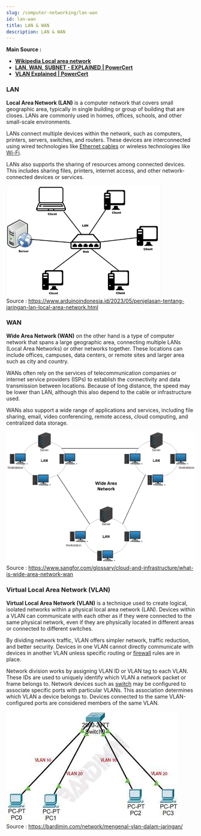 ```yaml
---
slug: /computer-networking/lan-wan
id: lan-wan
title: LAN & WAN
description: LAN & WAN
---
```


**Main Source :**

- **[Wikipedia Local area network](https://en.wikipedia.org/wiki/Local_area_network)**
- **[LAN, WAN, SUBNET - EXPLAINED | PowerCert](https://youtu.be/NyZWSvSj8ek?si=cWLETY4kctAN1tBz)**
- **[VLAN Explained | PowerCert](https://youtu.be/jC6MJTh9fRE?si=CHBC4RogtqYM7v5c)**

### LAN

**Local Area Network (LAN)** is a computer network that covers small geographic area, typically in single building or group of building that are closes. LANs are commonly used in homes, offices, schools, and other small-scale environments.

LANs connect multiple devices within the network, such as computers, printers, servers, switches, and routers. These devices are interconnected using wired technologies like [Ethernet cables](/computer-networking/ethernet) or wireless technologies like [Wi-Fi](/computer-networking/wi-fi).

LANs also supports the sharing of resources among connected devices. This includes sharing files, printers, internet access, and other network-connected devices or services.

![LAN that consists of connected local devices to hub](./lan.png)  
Source : https://www.arduinoindonesia.id/2023/05/penjelasan-tentang-jaringan-lan-local-area-network.html

### WAN

**Wide Area Network (WAN)** on the other hand is a type of computer network that spans a large geographic area, connecting multiple LANs (Local Area Networks) or other networks together. These locations can include offices, campuses, data centers, or remote sites and larger area such as city and country.

WANs often rely on the services of telecommunication companies or internet service providers (ISPs) to establish the connectivity and data transmission between locations. Because of long distance, the speed may be lower than LAN, although this also depend to the cable or infrastructure used.

WANs also support a wide range of applications and services, including file sharing, email, video conferencing, remote access, cloud computing, and centralized data storage.

![WAN connects LAN together](./wan.png)  
Source : https://www.sangfor.com/glossary/cloud-and-infrastructure/what-is-wide-area-network-wan

### Virtual Local Area Network (VLAN)

**Virtual Local Area Network (VLAN)** is a technique used to create logical, isolated networks within a physical local area network (LAN). Devices within a VLAN can communicate with each other as if they were connected to the same physical network, even if they are physically located in different areas or connected to different switches.

By dividing network traffic, VLAN offers simpler network, traffic reduction, and better security. Devices in one VLAN cannot directly communicate with devices in another VLAN unless specific routing or [firewall](/computer-networking/network-security#firewall) rules are in place.

Network division works by assigning VLAN ID or VLAN tag to each VLAN. These IDs are used to uniquely identify which VLAN a network packet or frame belongs to. Network devices such as [switch](/computer-networking/switch) may be configured to associate specific ports with particular VLANs. This association determines which VLAN a device belongs to. Devices connected to the same VLAN-configured ports are considered members of the same VLAN.

![VLAN divided four computers into two by assigning ID 10 and 20](./vlan.png)  
Source : https://bardimin.com/network/mengenal-vlan-dalam-jaringan/
